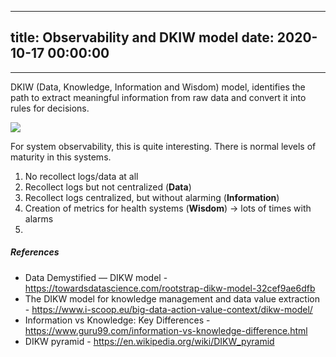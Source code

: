 
---
title: Observability and DKIW model
date: 2020-10-17 00:00:00
---
---

DKIW (Data, Knowledge, Information and Wisdom) model, identifies the path to extract meaningful information from raw data and convert it into rules for decisions.

![](<../images/Observability and DKIW.png>)

For system observability, this is quite interesting. There is normal levels of maturity in this systems.

1. No recollect logs/data at all 
2. Recollect logs but not centralized (**Data**)
3. Recollect logs centralized, but without alarming (**Information**)
4. Creation of metrics for health systems (**Wisdom**) -> lots of times with alarms
5. 

##### References
- Data Demystified — DIKW model - https://towardsdatascience.com/rootstrap-dikw-model-32cef9ae6dfb
- The DIKW model for knowledge management and data value extraction - https://www.i-scoop.eu/big-data-action-value-context/dikw-model/
- Information vs Knowledge: Key Differences - https://www.guru99.com/information-vs-knowledge-difference.html
- DIKW pyramid - https://en.wikipedia.org/wiki/DIKW_pyramid